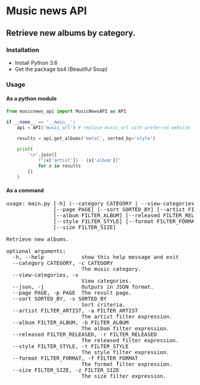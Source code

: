 # Music news API

## Retrieve new albums by category.

### Installation
- Install Python 3.6
- Get the package bs4 (Beautiful Soup)

### Usage

#### As a python module
``` python
from musicnews_api import MusicNewsAPI as API

if __name__ == '__main__':
    api = API('music_url') # replace music_url with preferred website

    results = api.get_albums('metal', sorted_by='style')
    
    print(
        '\n'.join([
            f"{x['artist']} - {x['album']}"
            for x in results
        ])
    )
```

#### As a command
<pre>
usage: main.py [-h] (--category CATEGORY | --view-categories) [--json]
               [--page PAGE] [--sort SORTED_BY] [--artist FILTER_ARTIST]
               [--album FILTER_ALBUM] [--released FILTER_RELEASED]
               [--style FILTER_STYLE] [--format FILTER_FORMAT]
               [--size FILTER_SIZE]

Retrieve new albums.

optional arguments:
  -h, --help            show this help message and exit
  --category CATEGORY, -c CATEGORY
                        The music category.
  --view-categories, -v
                        View categories.
  --json, -j            Outputs in JSON format.
  --page PAGE, -p PAGE  The result page.
  --sort SORTED_BY, -s SORTED_BY
                        Sort criteria.
  --artist FILTER_ARTIST, -a FILTER_ARTIST
                        The artist filter expression.
  --album FILTER_ALBUM, -b FILTER_ALBUM
                        The album filter expression.
  --released FILTER_RELEASED, -r FILTER_RELEASED
                        The released filter expression.
  --style FILTER_STYLE, -t FILTER_STYLE
                        The style filter expression.
  --format FILTER_FORMAT, -f FILTER_FORMAT
                        The format filter expression.
  --size FILTER_SIZE, -z FILTER_SIZE
                        The size filter expression.

</pre>
